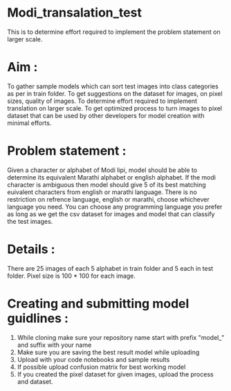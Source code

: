 # Modi_transalation_test
This is to determine effort required to implement the problem statement on larger scale. 

# Aim : 
To gather sample models which can sort test images into class categories as per in train folder.
To get suggestions on the dataset for images, on pixel sizes, quality of images.
To determine effort required to implement translation on larger scale. 
To get optimized process to turn images to pixel dataset that can be used by other developers for model creation with minimal efforts.

# Problem statement :
Given a character or alphabet of Modi lipi, model should be able to determine its equivalent Marathi alphabet or english alphabet. If the modi character is ambiguous then model should give 5 of its best matching euivalent characters from english or marathi language.
There is no restriction on refrence language, english or marathi, choose whichever language you need.
You can choose any programming language you prefer as long as we get the csv dataset for images and model that can classify the test images.


# Details :
There are 25 images of each 5 alphabet in train folder and 5 each in test folder.
Pixel size is 100 * 100 for each image.

# Creating and submitting model guidlines :
1. While cloning make sure your repository name start with prefix "model_" and suffix with your name
2. Make sure you are saving the best result model while uploading
3. Upload with your code notebooks and sample results
4. If possible upload confusion matrix for best working model
5. If you created the pixel dataset for given images, upload the process and dataset.
